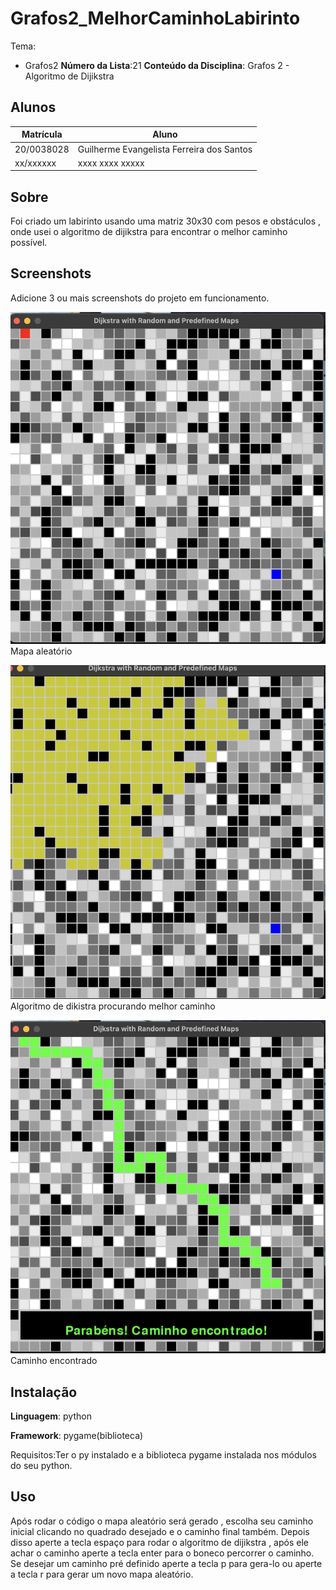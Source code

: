 # Grafos2_MelhorCaminhoLabirinto

Tema:
 - Grafos2
**Número da Lista**:21
**Conteúdo da Disciplina**: Grafos 2 - Algoritmo de Dijikstra

## Alunos
|Matrícula | Aluno |
| -- | -- |
| 20/0038028  |  Guilherme Evangelista Ferreira dos Santos |
| xx/xxxxxx  |  xxxx xxxx xxxxx |

## Sobre 
Foi criado um labirinto usando uma matriz 30x30 com pesos e obstáculos , onde usei o algoritmo de dijikstra para encontrar o melhor caminho possível. 

## Screenshots
Adicione 3 ou mais screenshots do projeto em funcionamento.

![](./Imagens/mapaAleatorio.png)
Mapa aleatório

![](./Imagens/dijikstraprocurando.png)
Algoritmo de dikistra procurando melhor caminho 

![](./Imagens/caminhoEncontrado.png)
Caminho encontrado



## Instalação 
**Linguagem**: python

**Framework**: pygame(biblioteca)

Requisitos:Ter o py instalado e a biblioteca pygame instalada nos módulos do seu python.

## Uso 
Após rodar o código o mapa aleatório será gerado , escolha seu caminho inicial clicando no quadrado desejado e o caminho final também.
Depois disso aperte a tecla espaço para rodar o algoritmo de dijikstra , após ele achar o caminho aperte a tecla enter para o boneco percorrer o caminho.
Se desejar um caminho pré definido aperte a tecla p para gera-lo ou aperte a tecla r para gerar um novo mapa aleatório.




